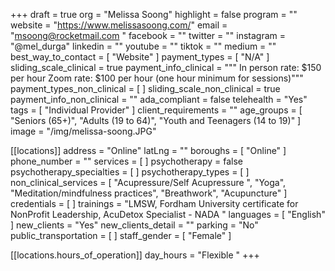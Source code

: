 +++
draft = true
org = "Melissa Soong"
highlight = false
program = ""
website = "https://www.melissasoong.com/"
email = "msoong@rocketmail.com "
facebook = ""
twitter = ""
instagram = "@mel_durga"
linkedin = ""
youtube = ""
tiktok = ""
medium = ""
best_way_to_contact = [ "Website" ]
payment_types = [ "N/A" ]
sliding_scale_clinical = true
payment_info_clinical = """
In person rate: $150 per hour 
Zoom rate: $100 per hour
(one hour minimum for sessions)"""
payment_types_non_clinical = [ ]
sliding_scale_non_clinical = true
payment_info_non_clinical = ""
ada_compliant = false
telehealth = "Yes"
tags = [ "Individual Provider" ]
client_requirements = ""
age_groups = [
  "Seniors (65+)",
  "Adults (19 to 64)",
  "Youth and Teenagers (14 to 19)"
]
image = "/img/melissa-soong.JPG"

[[locations]]
address = "Online"
latLng = ""
boroughs = [ "Online" ]
phone_number = ""
services = [ ]
psychotherapy = false
psychotherapy_specialties = [ ]
psychotherapy_types = [ ]
non_clinical_services = [
  "Acupressure/Self Acupressure ",
  "Yoga",
  "Meditation/mindfulness practices",
  "Breathwork",
  "Acupuncture"
]
credentials = [ ]
trainings = "LMSW, Fordham University certificate for NonProfit Leadership, AcuDetox Specialist - NADA "
languages = [ "English" ]
new_clients = "Yes"
new_clients_detail = ""
parking = "No"
public_transportation = [ ]
staff_gender = [ "Female" ]

  [[locations.hours_of_operation]]
  day_hours = "Flexible "
+++

